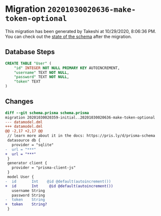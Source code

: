 # Migration `20201030020636-make-token-optional`

This migration has been generated by Takeshi at 10/29/2020, 8:06:36 PM.
You can check out the [state of the schema](./schema.prisma) after the migration.

## Database Steps

```sql
CREATE TABLE "User" (
    "id" INTEGER NOT NULL PRIMARY KEY AUTOINCREMENT,
    "username" TEXT NOT NULL,
    "password" TEXT NOT NULL,
    "token" TEXT
)
```

## Changes

```diff
diff --git schema.prisma schema.prisma
migration 20201030020359-initial..20201030020636-make-token-optional
--- datamodel.dml
+++ datamodel.dml
@@ -2,17 +2,17 @@
 // learn more about it in the docs: https://pris.ly/d/prisma-schema
 datasource db {
   provider = "sqlite"
-  url = "***"
+  url = "***"
 }
 generator client {
   provider = "prisma-client-js"
 }
 model User {
-  id       Int    @id @default(autoincrement())
+  id       Int     @id @default(autoincrement())
   username String
   password String
-  token    String
+  token    String?
 }
```


